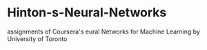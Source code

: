# Hinton-s-Neural-Networks
assignments of Coursera's eural Networks for Machine Learning by University of Toronto
